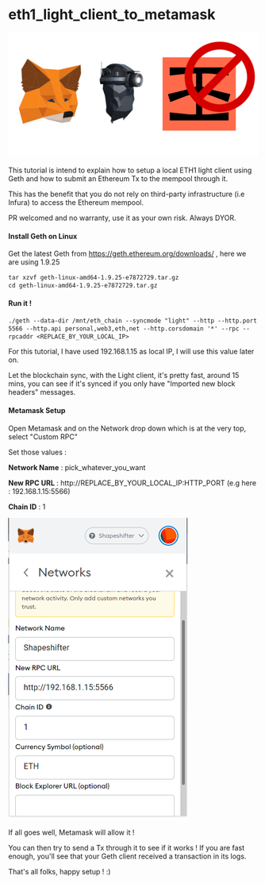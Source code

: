 # eth1_light_client_to_metamask

![img](header.png)

This tutorial is intend to explain how to setup a local ETH1 light client using Geth and how to submit an Ethereum Tx to the mempool through it.

This has the benefit that you do not rely on third-party infrastructure (i.e Infura) to access the Ethereum mempool.

PR welcomed and no warranty, use it as your own risk. Always DYOR.

#### Install Geth on Linux

Get the latest Geth from https://geth.ethereum.org/downloads/ , here we are using 1.9.25

    tar xzvf geth-linux-amd64-1.9.25-e7872729.tar.gz
    cd geth-linux-amd64-1.9.25-e7872729.tar.gz
    
#### Run it !

    ./geth --data-dir /mnt/eth_chain --syncmode "light" --http --http.port 5566 --http.api personal,web3,eth,net --http.corsdomain '*' --rpc --rpcaddr <REPLACE_BY_YOUR_LOCAL_IP>

For this tutorial, I have used 192.168.1.15 as local IP, I will use this value later on.

Let the blockchain sync, with the Light client, it's pretty fast, around 15 mins, you can see if it's synced if you only have "Imported new block headers" messages.

#### Metamask Setup

Open Metamask and on the Network drop down which is at the very top, select "Custom RPC"

Set those values :

**Network Name** : pick_whatever_you_want

**New RPC URL** : http://REPLACE_BY_YOUR_LOCAL_IP:HTTP_PORT (e.g here : 192.168.1.15:5566)

**Chain ID** : 1

![img](rpc_setup_mm.png)

If all goes well, Metamask will allow it !

You can then try to send a Tx through it to see if it works ! If you are fast enough, you'll see that your Geth client received a transaction in its logs.

That's all folks, happy setup ! :)
